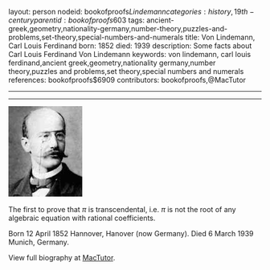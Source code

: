 layout: person
nodeid: bookofproofs$Lindemann
categories: history,19th-century
parentid: bookofproofs$603
tags: ancient-greek,geometry,nationality-germany,number-theory,puzzles-and-problems,set-theory,special-numbers-and-numerals
title: Von Lindemann, Carl Louis Ferdinand
born: 1852
died: 1939
description: Some facts about Carl Louis Ferdinand Von Lindemann
keywords: von lindemann, carl louis ferdinand,ancient greek,geometry,nationality germany,number theory,puzzles and problems,set theory,special numbers and numerals
references: bookofproofs$6909
contributors: bookofproofs,@MacTutor

---


---

![Lindemann.jpg](https://github.com/bookofproofs/bookofproofs.github.io/blob/main/_sources/_assets/images/portraits/Lindemann.jpg?raw=true)

The first to prove that $\pi$ is transcendental, i.e. $\pi$ is not the root of any algebraic equation with rational coefficients.

Born 12 April 1852 Hannover, Hanover (now Germany). Died 6 March 1939 Munich, Germany.


View full biography at [MacTutor](https://mathshistory.st-andrews.ac.uk/Biographies/Lindemann/).